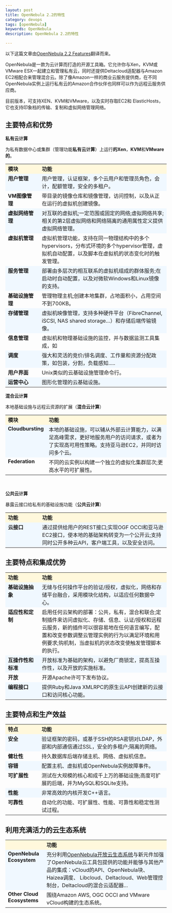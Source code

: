 ```yaml
---
layout: post
title: OpenNebula 2.2的特性
category: devops
tags: [openNebula]
keywords: OpenNebula
description: OpenNebula 2.2的特性

---
```

<p>以下这篇文章由<a title="OpenNebula 2.2 Features" href="http://opennebula.org/documentation:features">OpenNebula 2.2 Features</a>翻译而来。</p>

<p>OpenNebula是一款为云计算而打造的开源工具箱。它允许你与Xen，KVM或VMware ESX一起建立和管理私有云，同时还提供Deltacloud适配器与Amazon EC2相配合来管理混合云。除了像Amazon一样的商业云服务提供商，在不同OpenNebula实例上运行私有云的Amazon合作伙伴也同样可以作为远程云服务供应商。</p>

<p>目前版本，可支持XEN、KVM和VMware，以及实时存取EC2和 ElasticHosts，它也支持印象档的传输、复制和虚拟网络管理网络。
<h2>主要特点和优势</h2>
<strong>私有云计算</strong><strong> </strong></p>

<p>为私有数据中心或集群（管理功能<strong>私有云计算</strong>）上运行<strong>的</strong><strong>Xen</strong>，<strong>KVM</strong>和<strong>VMware</strong><strong>的</strong>。
<table width="100%">
<tbody>
<tr bgcolor="cornsilk">
<td valign="top" width="107"><strong>模块</strong></td>
<td valign="top" width="453"><strong>功能</strong></td>
</tr>
<tr bgcolor="aliceblue">
<td valign="top" width="107"><strong>用户管理</strong></td>
<td valign="top" width="453">用户管理，认证框架，多个云用户和管理员角色，会计，配额管理，安全的多租户。</td>
</tr>
<tr>
<td valign="top" width="107"><strong>VM</strong><strong>图像管理</strong></td>
<td valign="top" width="453">带目录的镜像仓库和镜像管理，访问控制，以及从正在运行的虚拟机创建镜像。</td>
</tr>
<tr bgcolor="aliceblue">
<td valign="top" width="107"><strong>虚拟网络管理</strong></td>
<td valign="top" width="453">对互联的虚拟机;一定范围或固定的网络;虚拟网络共享;相关的第2层虚拟网络和网络隔离的通用属性定义提供虚拟网络管理。</td>
</tr>
<tr>
<td valign="top" width="107"><strong>虚拟机管理</strong></td>
<td valign="top" width="453">虚拟机管理功能，支持在同一物理结构中的多个hypervisors，分布式环境的多个hypervisor管理，虚拟机自动配置，以及脚本在虚拟机的状态变化时的触发管理。</td>
</tr>
<tr bgcolor="aliceblue">
<td valign="top" width="107"><strong>服务管理</strong></td>
<td valign="top" width="453">部署由多层次的相互联系的虚拟机组成的群体服务;在启动时自动配置，以及对微软Windows和Linux镜像的支持。</td>
</tr>
<tr>
<td valign="top" width="107"><strong>基础设施管理</strong></td>
<td valign="top" width="453">管理物理主机;创建本地集群，占地面积小，占用空间不到700KB。</td>
</tr>
<tr bgcolor="aliceblue">
<td valign="top" width="107"><strong>存储管理</strong></td>
<td valign="top" width="453">虚拟机映像管理，支持多种硬件平台（FibreChannel, iSCSI, NAS shared storage…）和存储后端传输镜像。</td>
</tr>
<tr>
<td valign="top" width="107"><strong>信息管理</strong></td>
<td valign="top" width="453">虚拟机和物理基础设施的监控，并与数据监测工具集成，如</td>
</tr>
<tr bgcolor="aliceblue">
<td valign="top" width="107"><strong>调度</strong></td>
<td valign="top" width="453">强大和灵活的竞价/排名调度、工作量和资源分配政策，如包装，分割，负载感知.....</td>
</tr>
<tr>
<td valign="top" width="107"><strong>用户界面</strong></td>
<td valign="top" width="453">Unix类似的云基础设施管理命令行。</td>
</tr>
<tr bgcolor="aliceblue">
<td valign="top" width="107"><strong>运营中心</strong></td>
<td valign="top" width="453">图形化管理的云基础设施。</td>
</tr>
</tbody>
</table>
<!--more--></p>

<p><strong>混合云计算</strong></p>

<p>本地基础设施与远程云资源的扩展（<strong>混合云计算</strong>）
<table width="100%">
<tbody>
<tr bgcolor="cornsilk">
<td valign="top" width="111"><strong>模块</strong></td>
<td valign="top" width="449"><strong>功能</strong></td>
</tr>
<tr bgcolor="aliceblue">
<td valign="top" width="111"><strong>Cloudbursting</strong></td>
<td valign="top" width="449">本地的基础设施，可以辅从外部云计算能力，以满足高峰需求，更好地服务用户的访问请求，或者为了实现高可用性策略。支持亚马逊EC2，并同时访问多个云。</td>
</tr>
<tr>
<td valign="top" width="111"><strong>Federation</strong><strong> </strong></td>
<td valign="top" width="449">不同的云实例以构建一个独立的虚拟化集群层次;更高水平的可扩展性。</td>
</tr>
</tbody>
</table>
&nbsp;</p>

<p><strong>公共云计算</strong></p>

<p>暴露云接口给私有的基础设施功能（<strong>公共云计算</strong>）
<table width="100%">
<tbody>
<tr bgcolor="cornsilk">
<td valign="top" width="107"><strong>功能</strong></td>
<td valign="top" width="453"><strong>功能</strong></td>
</tr>
<tr bgcolor="aliceblue">
<td valign="top" width="107"><strong>云接口</strong></td>
<td valign="top" width="453">通过提供给用户的REST接口;实现OGF OCCI和亚马逊EC2接口，使本地的基础架构转变为一个公开云;支持同时公开多种云API，客户端工具，以及安全访问。</td>
</tr>
</tbody>
</table>
<h2>主要特点和集成优势</h2>
<table width="100%">
<tbody>
<tr bgcolor="cornsilk">
<td valign="top" width="107"><strong>功能</strong></td>
<td valign="top" width="453"><strong>功能</strong></td>
</tr>
<tr bgcolor="aliceblue">
<td valign="top" width="107"><strong>基础设施抽象</strong></td>
<td valign="top" width="453">无缝与任何操作平台的验证/授权，虚拟化，网络和存储平台融合，采用模块化结构，以适应任何数据中心。</td>
</tr>
<tr>
<td valign="top" width="107"><strong>适应性和定制</strong></td>
<td valign="top" width="453">启用任何云架构的部署：公共，私有，混合和联合;定制插件来访问虚拟化、存储、信息、认证/授权和远程云服务，新的插件可以很容易地在任何语言编写，配置和改变参数调整云管理实例的行为以满足环境和用例要求;钩机制，当虚拟机的状态改变使触发管理脚本的执行。</td>
</tr>
<tr bgcolor="aliceblue">
<td valign="top" width="107"><strong>互操作性和标准</strong></td>
<td valign="top" width="453">开放标准为基础的架构，以避免厂商锁定，提高互操作性​​，以及开放的实施标准。</td>
</tr>
<tr>
<td valign="top" width="107"><strong>开放</strong></td>
<td valign="top" width="453">开源Apache许可下发布协议。</td>
</tr>
<tr bgcolor="aliceblue">
<td valign="top" width="107"><strong>编程接口</strong></td>
<td valign="top" width="453">提供Ruby和Java XMLRPC的原生云API创建新的云接口和访问核心功能。</td>
</tr>
</tbody>
</table>
<h2>主要特点和生产效益</h2>
<table width="100%">
<tbody>
<tr bgcolor="cornsilk">
<td valign="top" width="107"><strong>特点</strong></td>
<td valign="top" width="453"><strong>功能</strong></td>
</tr>
<tr bgcolor="aliceblue">
<td valign="top" width="107"><strong>安全</strong></td>
<td valign="top" width="453">验证框架的密码，或基于SSH的RSA密钥对LDAP，外部和内部通信通过SSL，安全的多​​租户;隔离的网络。</td>
</tr>
<tr>
<td valign="top" width="107"><strong>健壮性</strong></td>
<td valign="top" width="453">持久数据库后端存储主机、网络、虚拟机信息。</td>
</tr>
<tr bgcolor="aliceblue">
<td valign="top" width="107"><strong>容错</strong></td>
<td valign="top" width="453">配置主机、虚拟机或OpenNebula实例故障事件。</td>
</tr>
<tr>
<td valign="top" width="107"><strong>可扩展性</strong></td>
<td valign="top" width="453">测试在大规模的核心和成千上万的基础设施;高度可扩展的后端，并为MySQL和SQLite支持。</td>
</tr>
<tr bgcolor="aliceblue">
<td valign="top" width="107"><strong>性能</strong></td>
<td valign="top" width="453">非常高效的内核开发C++语言。</td>
</tr>
<tr>
<td valign="top" width="107"><strong>可靠性</strong></td>
<td valign="top" width="453">自动化的功能、可扩展性、性能、可靠性和稳定性测试过程。</td>
</tr>
</tbody>
</table>
<h2>利用充满活力的云生态系统</h2>
<table width="100%">
<tbody>
<tr bgcolor="cornsilk">
<td valign="top" width="107"></td>
<td valign="top" width="453"><strong>功能</strong></td>
</tr>
<tr bgcolor="aliceblue">
<td valign="top" width="107"><strong>OpenNebula Ecosystem</strong></td>
<td valign="top" width="453">充分利用<a title="http://www.opennebula.org/software:ecosystem" href="http://www.opennebula.org/software:ecosystem">OpenNebula开放云生态系统</a>与新元件加强了OpenNebula云工具包提供的功能并能够与其他产品的集成：vCloud的API、OpenNebula块、Haizea调度、 Libcloud、Deltacloud、Web管理控制台，Deltacloud的混合云适配器...</td>
</tr>
<tr>
<td valign="top" width="107"><strong>Other Cloud Ecosystems</strong></td>
<td valign="top" width="453">围绕Amazon AWS, OGC OCCI and VMware vCloud构建的生态系统。</td>
</tr>
</tbody>
</table></p>
